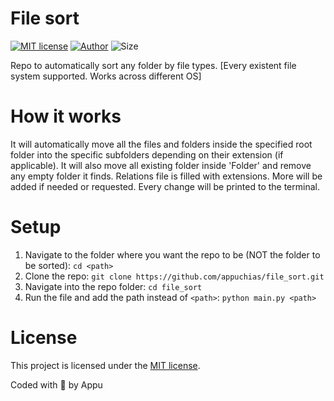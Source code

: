 # File sort
[![MIT license](https://img.shields.io/github/license/appuchias/file_sort?style=flat-square)](https://github.com/appuchias/file_sort/blob/master/LICENSE)
[![Author](https://img.shields.io/badge/Project%20by-Appu-9cf?style=flat-square)](https://github.com/appuchias)
![Size](https://img.shields.io/github/repo-size/appuchias/file_sort?color=orange&style=flat-square)

Repo to automatically sort any folder by file types. [Every existent file system supported. Works across different OS]

# How it works
It will automatically move all the files and folders inside the specified root folder into the specific subfolders depending on their extension (if applicable).
It will also move all existing folder inside 'Folder' and remove any empty folder it finds.
Relations file is filled with extensions. More will be added if needed or requested.
Every change will be printed to the terminal.

# Setup
1. Navigate to the folder where you want the repo to be (NOT the folder to be sorted): `cd <path>`
2. Clone the repo: `git clone https://github.com/appuchias/file_sort.git`
3. Navigate into the repo folder: `cd file_sort`
4. Run the file and add the path instead of `<path>`: `python main.py <path>`

# License
This project is licensed under the [MIT license](https://github.com/appuchias/file_sort/blob/master/LICENSE).

Coded with 🖤 by Appu
